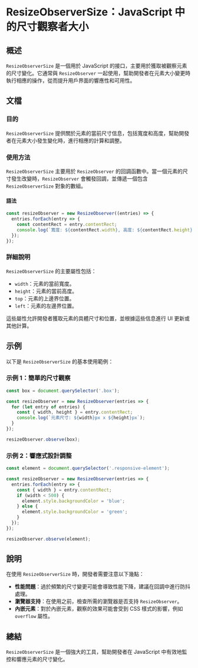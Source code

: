 <!--
Meta Description: # ResizeObserverSize：JavaScript 中的尺寸觀察者大小 ## 概述 `ResizeObserverSize` 是一個用於 JavaScript 的接口，主要用於獲取被觀察元素的尺寸變化。它通常與 `ResizeObserver` 一起使用，幫助開發者在元素大小變更時執行相...
Meta Keywords: resizeobserver, resizeobserversize, const, javascript, entries
-->

# ResizeObserverSize：JavaScript 中的尺寸觀察者大小

## 概述
`ResizeObserverSize` 是一個用於 JavaScript 的接口，主要用於獲取被觀察元素的尺寸變化。它通常與 `ResizeObserver` 一起使用，幫助開發者在元素大小變更時執行相應的操作，從而提升用戶界面的響應性和可用性。

## 文檔
### 目的
`ResizeObserverSize` 提供關於元素的當前尺寸信息，包括寬度和高度，幫助開發者在元素大小發生變化時，進行相應的計算和調整。

### 使用方法
`ResizeObserverSize` 主要用於 `ResizeObserver` 的回調函數中。當一個元素的尺寸發生改變時，`ResizeObserver` 會觸發回調，並傳遞一個包含 `ResizeObserverSize` 對象的數組。

#### 語法
```javascript
const resizeObserver = new ResizeObserver((entries) => {
  entries.forEach(entry => {
    const contentRect = entry.contentRect;
    console.log(`寬度: ${contentRect.width}, 高度: ${contentRect.height}`);
  });
});
```

### 詳細說明
`ResizeObserverSize` 的主要屬性包括：
- `width`：元素的當前寬度。
- `height`：元素的當前高度。
- `top`：元素的上邊界位置。
- `left`：元素的左邊界位置。

這些屬性允許開發者獲取元素的具體尺寸和位置，並根據這些信息進行 UI 更新或其他計算。

## 示例
以下是 `ResizeObserverSize` 的基本使用範例：

### 示例 1：簡單的尺寸觀察
```javascript
const box = document.querySelector('.box');

const resizeObserver = new ResizeObserver(entries => {
  for (let entry of entries) {
    const { width, height } = entry.contentRect;
    console.log(`元素尺寸: ${width}px x ${height}px`);
  }
});

resizeObserver.observe(box);
```

### 示例 2：響應式設計調整
```javascript
const element = document.querySelector('.responsive-element');

const resizeObserver = new ResizeObserver(entries => {
  entries.forEach(entry => {
    const { width } = entry.contentRect;
    if (width < 500) {
      element.style.backgroundColor = 'blue';
    } else {
      element.style.backgroundColor = 'green';
    }
  });
});

resizeObserver.observe(element);
```

## 說明
在使用 `ResizeObserverSize` 時，開發者需要注意以下幾點：
- **性能問題**：過於頻繁的尺寸變更可能會導致性能下降，建議在回調中進行防抖處理。
- **瀏覽器支持**：在使用之前，檢查所需的瀏覽器是否支持 `ResizeObserver`。
- **內嵌元素**：對於內嵌元素，觀察的效果可能會受到 CSS 樣式的影響，例如 `overflow` 屬性。

## 總結
`ResizeObserverSize` 是一個強大的工具，幫助開發者在 JavaScript 中有效地監控和響應元素的尺寸變化。